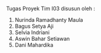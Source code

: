 Tugas Proyek Tim I03 disusun oleh : 
1. Nurinda Ramadhanty Maula 
2. Bagus Setya Aji 
3. Selvia Indriani 
4. Aswin Bahar Setiawan 
5. Dani Mahardika
